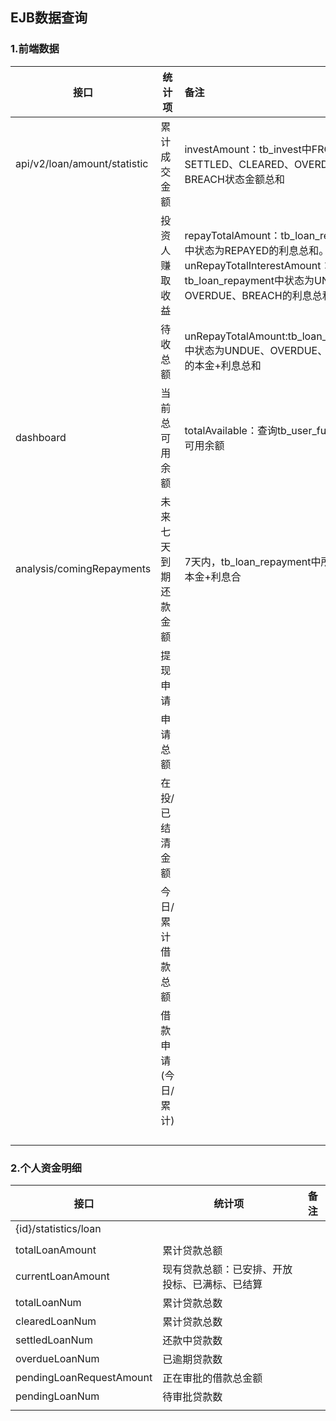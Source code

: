 ## EJB数据查询

### 1.前端数据

| 接口                           | 统计项         | 备注                                       |
| ---------------------------- | ----------- | :--------------------------------------- |
| api/v2/loan/amount/statistic | 累计成交金额      | investAmount：tb_invest中FROZEN、SETTLED、CLEARED、OVERDUE、BREACH状态金额总和 |
|                              | 投资人赚取收益     | repayTotalAmount：tb_loan_repayment中状态为REPAYED的利息总和。 unRepayTotalInterestAmount：tb_loan_repayment中状态为UNDUE、OVERDUE、BREACH的利息总和 |
|                              | 待收总额        | unRepayTotalAmount:tb_loan_repayment中状态为UNDUE、OVERDUE、BREACH的本金+利息总和 |
| dashboard                    | 当前总可用余额     | totalAvailable：查询tb_user_fund中的总可用余额     |
| analysis/comingRepayments    | 未来七天到期还款金额  | 7天内，tb_loan_repayment中所有状态的本金+利息合        |
|                              | 提现申请        |                                          |
|                              | 申请总额        |                                          |
|                              | 在投/已结清金额    |                                          |
|                              | 今日/累计借款总额   |                                          |
|                              | 借款申请(今日/累计) |                                          |
|                              |             |                                          |
|                              |             |                                          |
|                              |             |                                          |
|                              |             |                                          |



### 2.个人资金明细

| 接口                       | 统计项                     | 备注   |
| ------------------------ | ----------------------- | ---- |
| {id}/statistics/loan     |                         |      |
|                          |                         |      |
| totalLoanAmount          | 累计贷款总额                  |      |
| currentLoanAmount        | 现有贷款总额：已安排、开放投标、已满标、已结算 |      |
| totalLoanNum             | 累计贷款总数                  |      |
| clearedLoanNum           | 累计贷款总数                  |      |
| settledLoanNum           | 还款中贷款数                  |      |
| overdueLoanNum           | 已逾期贷款数                  |      |
| pendingLoanRequestAmount | 正在审批的借款总金额              |      |
| pendingLoanNum           | 待审批贷款数                  |      |
|                          |                         |      |

